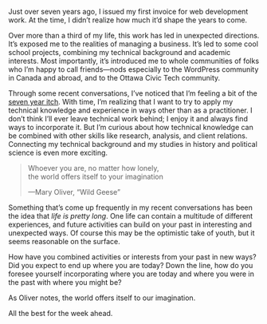Just over seven years ago, I issued my first invoice for web development work. At the time, I didn’t realize how much it’d shape the years to come.

Over more than a third of my life, this work has led in unexpected directions. It’s exposed me to the realities of managing a business. It’s led to some cool school projects, combining my technical background and academic interests. Most importantly, it’s introduced me to whole communities of folks who I’m happy to call friends—nods especially to the WordPress community in Canada and abroad, and to the Ottawa Civic Tech community.

Through some recent conversations, I’ve noticed that I’m feeling a bit of the [seven year itch](https://en.wikipedia.org/wiki/The_Seven_Year_Itch). With time, I’m realizing that I want to try to apply my technical knowledge and experience in ways other than as a practitioner. I don’t think I’ll ever leave technical work behind; I enjoy it and always find ways to incorporate it. But I’m curious about how technical knowledge can be combined with other skills like research, analysis, and client relations. Connecting my technical background and my studies in history and political science is even more exciting.

> Whoever you are, no matter how lonely,  
> the world offers itself to your imagination
> 
> —Mary Oliver, “Wild Geese”

Something that’s come up frequently in my recent conversations has been the idea that *life is pretty long*. One life can contain a multitude of different experiences, and future activities can build on your past in interesting and unexpected ways. Of course this may be the optimistic take of youth, but it seems reasonable on the surface.

How have you combined activities or interests from your past in new ways? Did you expect to end up where you are today? Down the line, how do you foresee yourself incorporating where you are today and where you were in the past with where you might be?

As Oliver notes, the world offers itself to our imagination.

All the best for the week ahead.